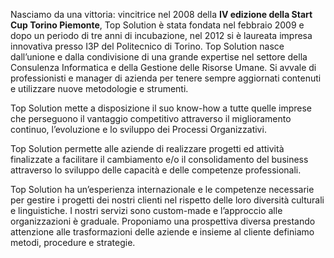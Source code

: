 Nasciamo da una vittoria: vincitrice nel 2008 della **IV edizione della Start Cup Torino Piemonte**, Top Solution è stata fondata nel febbraio 2009 e dopo un periodo di tre anni di incubazione, nel 2012 si è laureata impresa innovativa presso I3P del Politecnico di Torino.
Top Solution nasce dall’unione e dalla condivisione di una grande expertise nel settore della Consulenza Informatica e della Gestione delle Risorse Umane. Si avvale di professionisti e manager di azienda per tenere sempre aggiornati contenuti e utilizzare nuove metodologie e 
strumenti.

Top Solution mette a disposizione il suo know-how a tutte quelle imprese che perseguono il vantaggio competitivo attraverso il miglioramento continuo, l’evoluzione e lo sviluppo dei Processi Organizzativi.

Top Solution permette alle aziende di realizzare progetti ed attività finalizzate a facilitare il cambiamento e/o il consolidamento del business attraverso lo sviluppo delle capacità e delle competenze professionali.

Top Solution ha un’esperienza internazionale e le competenze necessarie per gestire i progetti dei nostri clienti nel rispetto delle loro diversità culturali e linguistiche. I nostri servizi sono custom-made e l’approccio alle organizzazioni è graduale. Proponiamo una prospettiva diversa prestando attenzione alle trasformazioni delle aziende e insieme al cliente definiamo metodi, procedure e strategie.